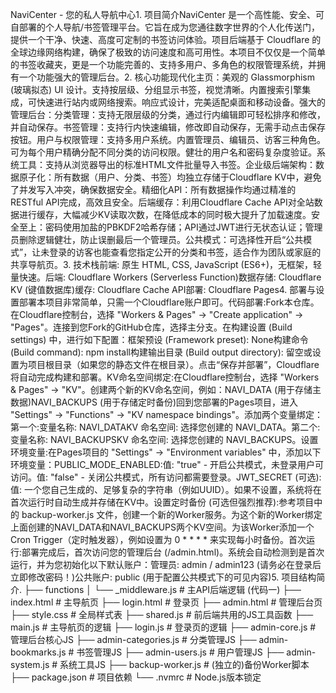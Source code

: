 NaviCenter - 您的私人导航中心1. 项目简介NaviCenter 是一个高性能、安全、可自部署的个人导航/书签管理平台。它旨在成为您通往数字世界的个人化传送门，提供一个干净、快速、高度可定制的书签访问体验。项目后端基于 Cloudflare 的全球边缘网络构建，确保了极致的访问速度和高可用性。本项目不仅仅是一个简单的书签收藏夹，更是一个功能完善的、支持多用户、多角色的权限管理系统，并拥有一个功能强大的管理后台。2. 核心功能现代化主页：美观的 Glassmorphism (玻璃拟态) UI 设计。支持按层级、分组显示书签，视觉清晰。内置搜索引擎集成，可快速进行站内或网络搜索。响应式设计，完美适配桌面和移动设备。强大的管理后台：分类管理：支持无限层级的分类，通过行内编辑即可轻松排序和修改，并自动保存。书签管理：支持行内快速编辑，修改即自动保存，无需手动点击保存按钮。用户与权限管理：支持多用户系统。内置管理员、编辑员、访客三种角色。可为每个用户精确分配不同分类的访问权限。健壮的用户名和密码复杂度验证。系统工具：支持从浏览器导出的标准HTML文件批量导入书签。企业级后端架构：数据原子化：所有数据（用户、分类、书签）均独立存储于Cloudflare KV中，避免了并发写入冲突，确保数据安全。精细化API：所有数据操作均通过精准的RESTful API完成，高效且安全。后端缓存：利用Cloudflare Cache API对全站数据进行缓存，大幅减少KV读取次数，在降低成本的同时极大提升了加载速度。安全至上：密码使用加盐的PBKDF2哈希存储；API通过JWT进行无状态认证；管理员删除逻辑健壮，防止误删最后一个管理员。公共模式：可选择性开启“公共模式”，让未登录的访客也能查看您指定公开的分类和书签，适合作为团队或家庭的共享导航页。3. 技术栈前端: 原生 HTML, CSS, JavaScript (ES6+)，无框架，轻量快速。后端: Cloudflare Workers (Serverless Function)数据存储: Cloudflare KV (键值数据库)缓存: Cloudflare Cache API部署: Cloudflare Pages4. 部署与设置部署本项目非常简单，只需一个Cloudflare账户即可。代码部署:Fork本仓库。在Cloudflare控制台，选择 "Workers & Pages" -> "Create application" -> "Pages"。连接到您Fork的GitHub仓库，选择主分支。在构建设置 (Build settings) 中，进行如下配置：框架预设 (Framework preset): None构建命令 (Build command): npm install构建输出目录 (Build output directory): 留空或设置为项目根目录（如果您的静态文件在根目录）。点击“保存并部署”，Cloudflare将自动完成构建和部署。KV命名空间绑定:在Cloudflare控制台，选择 "Workers & Pages" -> "KV"。创建两个新的KV命名空间，例如：NAVI_DATA (用于存储主数据)NAVI_BACKUPS (用于存储定时备份)回到您部署的Pages项目，进入 "Settings" -> "Functions" -> "KV namespace bindings"。添加两个变量绑定：第一个:变量名称: NAVI_DATAKV 命名空间: 选择您创建的 NAVI_DATA。第二个:变量名称: NAVI_BACKUPSKV 命名空间: 选择您创建的 NAVI_BACKUPS。设置环境变量:在Pages项目的 "Settings" -> "Environment variables" 中，添加以下环境变量：PUBLIC_MODE_ENABLED:值: "true" - 开启公共模式，未登录用户可访问。值: "false" - 关闭公共模式，所有访问都需要登录。JWT_SECRET (可选):值: 一个您自己生成的、足够复杂的字符串（例如UUID）。如果不设置，系统将在首次运行时自动生成并存储在KV中。设置定时备份 (可选但强烈推荐):参考项目中的 backup-worker.js 文件，创建一个新的Worker服务。为这个新的Worker绑定上面创建的NAVI_DATA和NAVI_BACKUPS两个KV空间。为该Worker添加一个Cron Trigger（定时触发器），例如设置为 0 * * * * 来实现每小时备份。首次运行:部署完成后，首次访问您的管理后台 (/admin.html)。系统会自动检测到是首次运行，并为您初始化以下默认账户：管理员: admin / admin123 (请务必在登录后立即修改密码！)公共账户: public (用于配置公共模式下的可见内容)5. 项目结构简介.
├── functions
│   └── _middleware.js  # 主API后端逻辑 (代码一)
├── index.html          # 主导航页
├── login.html          # 登录页
├── admin.html          # 管理后台页
├── style.css           # 全局样式表
├── shared.js           # 前后端共用的JS工具函数
├── main.js             # 主导航页的逻辑
├── login.js            # 登录页的逻辑
├── admin-core.js       # 管理后台核心JS
├── admin-categories.js # 分类管理JS
├── admin-bookmarks.js  # 书签管理JS
├── admin-users.js      # 用户管理JS
├── admin-system.js     # 系统工具JS
├── backup-worker.js    # (独立的)备份Worker脚本
├── package.json        # 项目依赖
└── .nvmrc              # Node.js版本锁定

